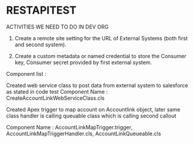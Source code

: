 # RESTAPITEST


ACTIVITIES WE NEED TO DO IN DEV ORG 

1) Create a remote site setting for the URL of External Systems (both first and second system).

2) Create a custom metadata or named credential to store the Consumer key, Consumer secret provided by  first external system.


Component list  :

Created web service class to post data from external system to salesforce as stated in code test
Component Name  : CreateAccountLinkWebServiceClass.cls

Created Apex trigger to map account on Accountlink object, later same class handler is calling queuable class which is calling second callout


Component Name  : AccountLinkMapTrigger.trigger, AccountLinkMapTriggerHandler.cls, AccountLinkQueueable.cls
